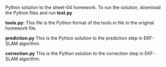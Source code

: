 Python solution to the sheet-04 homework. 
To run the solution, download the Python files and run **test.py**

**tools.py:**
This file is the Python format of the tools.m file in the original homework file. 

**prediction.py**
This is the Pyhton solution to the prediction step in EKF-SLAM algorithm.

**correction.py**
This is the Python solution to the correction step in EKF-SLAM algorithm. 
